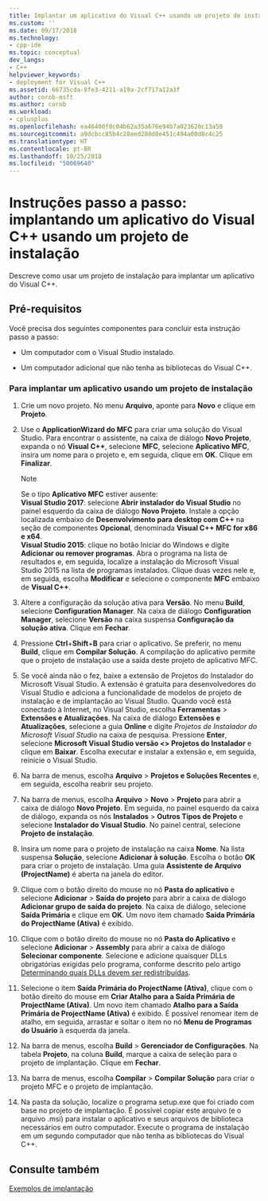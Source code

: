```yaml
---
title: Implantar um aplicativo do Visual C++ usando um projeto de instalação | Microsoft Docs
ms.custom: ''
ms.date: 09/17/2018
ms.technology:
- cpp-ide
ms.topic: conceptual
dev_langs:
- C++
helpviewer_keywords:
- deployment for Visual C++
ms.assetid: 66735cda-8fe3-4211-a19a-2cf717a12a3f
author: corob-msft
ms.author: corob
ms.workload:
- cplusplus
ms.openlocfilehash: ea46400f0c04b62a35a676e94b7a023620c13a50
ms.sourcegitcommit: a9dcbcc85b4c28eed280d8e451c494a00d8c4c25
ms.translationtype: HT
ms.contentlocale: pt-BR
ms.lasthandoff: 10/25/2018
ms.locfileid: "50069640"
---
```

# <a name="walkthrough-deploying-a-visual-c-application-by-using-a-setup-project"></a>Instruções passo a passo: implantando um aplicativo do Visual C++ usando um projeto de instalação

Descreve como usar um projeto de instalação para implantar um aplicativo do Visual C++.

## <a name="prerequisites"></a>Pré-requisitos

Você precisa dos seguintes componentes para concluir esta instrução passo a passo:

- Um computador com o Visual Studio instalado.

- Um computador adicional que não tenha as bibliotecas do Visual C++.

### <a name="to-deploy-an-application-by-using-a-setup-project"></a>Para implantar um aplicativo usando um projeto de instalação

1. Crie um novo projeto. No menu **Arquivo**, aponte para **Novo** e clique em **Projeto**.

1. Use o **ApplicationWizard do MFC** para criar uma solução do Visual Studio. Para encontrar o assistente, na caixa de diálogo **Novo Projeto**, expanda o nó **Visual C++**, selecione **MFC**, selecione **Aplicativo MFC**, insira um nome para o projeto e, em seguida, clique em **OK**. Clique em **Finalizar**.

   > [!NOTE]
   > Se o tipo **Aplicativo MFC** estiver ausente:<br/>
   > **Visual Studio 2017**: selecione **Abrir instalador do Visual Studio** no painel esquerdo da caixa de diálogo **Novo Projeto**. Instale a opção localizada embaixo de **Desenvolvimento para desktop com C++** na seção de componentes **Opcional**, denominada **Visual C++ MFC for x86 e x64**.<br/>
   > **Visual Studio 2015**: clique no botão Iniciar do Windows e digite **Adicionar ou remover programas**. Abra o programa na lista de resultados e, em seguida, localize a instalação do Microsoft Visual Studio 2015 na lista de programas instalados. Clique duas vezes nele e, em seguida, escolha **Modificar** e selecione o componente **MFC** embaixo de **Visual C++**.

1. Altere a configuração da solução ativa para **Versão**. No menu **Build**, selecione **Configuration Manager**. Na caixa de diálogo **Configuration Manager**, selecione **Versão** na caixa suspensa **Configuração da solução ativa**. Clique em **Fechar**.

1. Pressione **Ctrl**+**Shift**+**B** para criar o aplicativo. Se preferir, no menu **Build**, clique em **Compilar Solução**. A compilação do aplicativo permite que o projeto de instalação use a saída deste projeto de aplicativo MFC.

1. Se você ainda não o fez, baixe a extensão de Projetos do Instalador do Microsoft Visual Studio. A extensão é gratuita para desenvolvedores do Visual Studio e adiciona a funcionalidade de modelos de projeto de instalação e de implantação ao Visual Studio. Quando você está conectado à Internet, no Visual Studio, escolha **Ferramentas** > **Extensões e Atualizações**. Na caixa de diálogo **Extensões e Atualizações**, selecione a guia **Online** e digite *Projetos de Instalador do Microsoft Visual Studio* na caixa de pesquisa. Pressione **Enter**, selecione **Microsoft Visual Studio versão \<> Projetos do Instalador** e clique em **Baixar**. Escolha executar e instalar a extensão e, em seguida, reinicie o Visual Studio.

1. Na barra de menus, escolha **Arquivo** > **Projetos e Soluções Recentes** e, em seguida, escolha reabrir seu projeto.

1. Na barra de menus, escolha **Arquivo** > **Novo** > **Projeto** para abrir a caixa de diálogo **Novo Projeto**. Em seguida, no painel esquerdo da caixa de diálogo, expanda os nós **Instalados** > **Outros Tipos de Projeto** e selecione **Instalador do Visual Studio**. No painel central, selecione **Projeto de instalação**.

1. Insira um nome para o projeto de instalação na caixa **Nome**. Na lista suspensa **Solução**, selecione **Adicionar à solução**. Escolha o botão **OK** para criar o projeto de instalação. Uma guia **Assistente de Arquivo (ProjectName)** é aberta na janela do editor.

1. Clique com o botão direito do mouse no nó **Pasta do aplicativo** e selecione **Adicionar** > **Saída do projeto** para abrir a caixa de diálogo **Adicionar grupo de saída do projeto**. Na caixa de diálogo, selecione **Saída Primária** e clique em **OK**. Um novo item chamado **Saída Primária do ProjectName (Ativa)** é exibido.

1. Clique com o botão direito do mouse no nó **Pasta do Aplicativo** e selecione **Adicionar** > **Assembly** para abrir a caixa de diálogo **Selecionar componente**. Selecione e adicione quaisquer DLLs obrigatórias exigidas pelo programa, conforme descrito pelo artigo [Determinando quais DLLs devem ser redistribuídas](determining-which-dlls-to-redistribute.md).

1. Selecione o item **Saída Primária do ProjectName (Ativa)**, clique com o botão direito do mouse em **Criar Atalho para a Saída Primária de ProjectName (Ativa)**. Um novo item chamado **Atalho para a Saída Primária de ProjectName (Ativa)** é exibido. É possível renomear item de atalho, em seguida, arrastar e soltar o item no nó **Menu de Programas do Usuário** à esquerda da janela.

1. Na barra de menus, escolha **Build** > **Gerenciador de Configurações**. Na tabela **Projeto**, na coluna **Build**, marque a caixa de seleção para o projeto de implantação. Clique em **Fechar**.

1. Na barra de menus, escolha **Compilar** > **Compilar Solução** para criar o projeto MFC e o projeto de implantação.

1. Na pasta da solução, localize o programa setup.exe que foi criado com base no projeto de implantação. É possível copiar este arquivo (e o arquivo .msi) para instalar o aplicativo e seus arquivos de biblioteca necessários em outro computador. Execute o programa de instalação em um segundo computador que não tenha as bibliotecas do Visual C++.

## <a name="see-also"></a>Consulte também

[Exemplos de implantação](deployment-examples.md)<br/>
